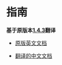
# 指南

[1.4.3]: https://pyquery.readthedocs.io/en/latest/

**基于原版本[1.4.3]翻译**

* [原版英文文档](./en/index.html)

* [翻译的中文文档](./zh/index.md)
